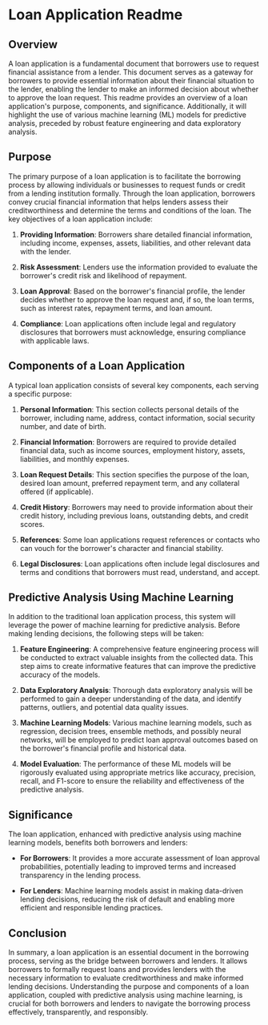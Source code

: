 # Loan Application Readme

## Overview

A loan application is a fundamental document that borrowers use to request financial assistance from a lender. This document serves as a gateway for borrowers to provide essential information about their financial situation to the lender, enabling the lender to make an informed decision about whether to approve the loan request. This readme provides an overview of a loan application's purpose, components, and significance. Additionally, it will highlight the use of various machine learning (ML) models for predictive analysis, preceded by robust feature engineering and data exploratory analysis.

## Purpose

The primary purpose of a loan application is to facilitate the borrowing process by allowing individuals or businesses to request funds or credit from a lending institution formally. Through the loan application, borrowers convey crucial financial information that helps lenders assess their creditworthiness and determine the terms and conditions of the loan. The key objectives of a loan application include:

1. **Providing Information**: Borrowers share detailed financial information, including income, expenses, assets, liabilities, and other relevant data with the lender.

2. **Risk Assessment**: Lenders use the information provided to evaluate the borrower's credit risk and likelihood of repayment.

3. **Loan Approval**: Based on the borrower's financial profile, the lender decides whether to approve the loan request and, if so, the loan terms, such as interest rates, repayment terms, and loan amount.

4. **Compliance**: Loan applications often include legal and regulatory disclosures that borrowers must acknowledge, ensuring compliance with applicable laws.

## Components of a Loan Application

A typical loan application consists of several key components, each serving a specific purpose:

1. **Personal Information**: This section collects personal details of the borrower, including name, address, contact information, social security number, and date of birth.

2. **Financial Information**: Borrowers are required to provide detailed financial data, such as income sources, employment history, assets, liabilities, and monthly expenses.

3. **Loan Request Details**: This section specifies the purpose of the loan, desired loan amount, preferred repayment term, and any collateral offered (if applicable).

4. **Credit History**: Borrowers may need to provide information about their credit history, including previous loans, outstanding debts, and credit scores.

5. **References**: Some loan applications request references or contacts who can vouch for the borrower's character and financial stability.

6. **Legal Disclosures**: Loan applications often include legal disclosures and terms and conditions that borrowers must read, understand, and accept.

## Predictive Analysis Using Machine Learning

In addition to the traditional loan application process, this system will leverage the power of machine learning for predictive analysis. Before making lending decisions, the following steps will be taken:

1. **Feature Engineering**: A comprehensive feature engineering process will be conducted to extract valuable insights from the collected data. This step aims to create informative features that can improve the predictive accuracy of the models.

2. **Data Exploratory Analysis**: Thorough data exploratory analysis will be performed to gain a deeper understanding of the data, and identify patterns, outliers, and potential data quality issues.

3. **Machine Learning Models**: Various machine learning models, such as regression, decision trees, ensemble methods, and possibly neural networks, will be employed to predict loan approval outcomes based on the borrower's financial profile and historical data.

4. **Model Evaluation**: The performance of these ML models will be rigorously evaluated using appropriate metrics like accuracy, precision, recall, and F1-score to ensure the reliability and effectiveness of the predictive analysis.

## Significance

The loan application, enhanced with predictive analysis using machine learning models, benefits both borrowers and lenders:

- **For Borrowers**: It provides a more accurate assessment of loan approval probabilities, potentially leading to improved terms and increased transparency in the lending process.

- **For Lenders**: Machine learning models assist in making data-driven lending decisions, reducing the risk of default and enabling more efficient and responsible lending practices.

## Conclusion

In summary, a loan application is an essential document in the borrowing process, serving as the bridge between borrowers and lenders. It allows borrowers to formally request loans and provides lenders with the necessary information to evaluate creditworthiness and make informed lending decisions. Understanding the purpose and components of a loan application, coupled with predictive analysis using machine learning, is crucial for both borrowers and lenders to navigate the borrowing process effectively, transparently, and responsibly.
